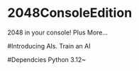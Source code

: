 # 2048ConsoleEdition 
2048 in your console! Plus More...

#Introducing AIs.
Train an AI



#Dependcies Python 3.12~

